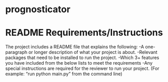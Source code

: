 # prognosticator

# README Requirements/Instructions
The project includes a README file that explains the following:
 -A one-paragraph or longer description of what your project is about.
 -Relevant packages that need to be installed to run the project.
 -Which 3+ features you have included from the below lists to meet the requirements
 -Any special instructions are required for the reviewer to run your project. (For example: “run python main.py” from the command line)